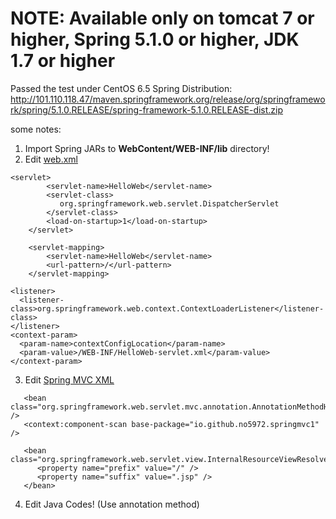 # NOTE: Available only on tomcat 7 or higher, Spring 5.1.0 or higher, JDK 1.7 or higher
Passed the test under CentOS 6.5
Spring Distribution: http://101.110.118.47/maven.springframework.org/release/org/springframework/spring/5.1.0.RELEASE/spring-framework-5.1.0.RELEASE-dist.zip

some notes:
1. Import Spring JARs to <b>WebContent/WEB-INF/lib</b> directory!
2. Edit <a href="https://github.com/No5972/Other_Demos/blob/master/SpringMVCDemo/springmvc/WebContent/WEB-INF/web.xml">web.xml</a> 
```
<servlet>
        <servlet-name>HelloWeb</servlet-name>
        <servlet-class>
           org.springframework.web.servlet.DispatcherServlet
        </servlet-class>
        <load-on-startup>1</load-on-startup>
    </servlet>

    <servlet-mapping>
        <servlet-name>HelloWeb</servlet-name>
        <url-pattern>/</url-pattern>
    </servlet-mapping>

<listener>  
  <listener-class>org.springframework.web.context.ContextLoaderListener</listener-class>  
</listener>  
<context-param>  
  <param-name>contextConfigLocation</param-name>  
  <param-value>/WEB-INF/HelloWeb-servlet.xml</param-value>  
</context-param>
```
3. Edit <a href="https://github.com/No5972/Other_Demos/blob/master/SpringMVCDemo/springmvc/WebContent/WEB-INF/HelloWeb-servlet.xml">Spring MVC XML</a>
```
   <bean class="org.springframework.web.servlet.mvc.annotation.AnnotationMethodHandlerAdapter" />
   <context:component-scan base-package="io.github.no5972.springmvc1" />

   <bean class="org.springframework.web.servlet.view.InternalResourceViewResolver">
      <property name="prefix" value="/" />
      <property name="suffix" value=".jsp" />
   </bean>
```

4. Edit Java Codes! (Use annotation method)
